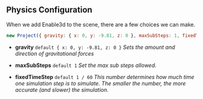 ## Physics Configuration

When we add Enable3d to the scene, there are a few choices we can make.

```js
new Project({ gravity: { x: 0, y: -9.81, z: 0 }, maxSubSteps: 1, fixedTimeStep: 1 / 60 })
```

- **gravity** `default { x: 0, y: -9.81, z: 0 }` _Sets the amount and direction of gravitational forces_

- **maxSubSteps** `default 1` _Set the max sub steps allowed._

- **fixedTimeStep** `default 1 / 60` _This number determines how much time one simulation step is to simulate. The smaller the number, the more accurate (and slower) the simulation._
